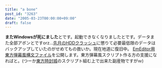 ```yaml
---
title: "a bone"
post_id: "3263"
date: "2005-03-23T00:00:00+09:00"
draft: false
---
```



**またWindowsが死にました**とです。起動できなくなりましたとです。データまた全部アボンとですorz…[先月のHDDクラッシュ](/3256)に懲りて必要最低限のデータはバックアップしていたのがせめてもの救いか。現在地道に復旧中。  [EmEditor用東方弾幕風構文ファイル](/emeditor-danmakufu)を公開します。東方弾幕風スクリプト作る方の支援になればと。(つーか[東方時封城](/!/thA/)のスクリプト組む上で出来た副産物ですがｗ)
